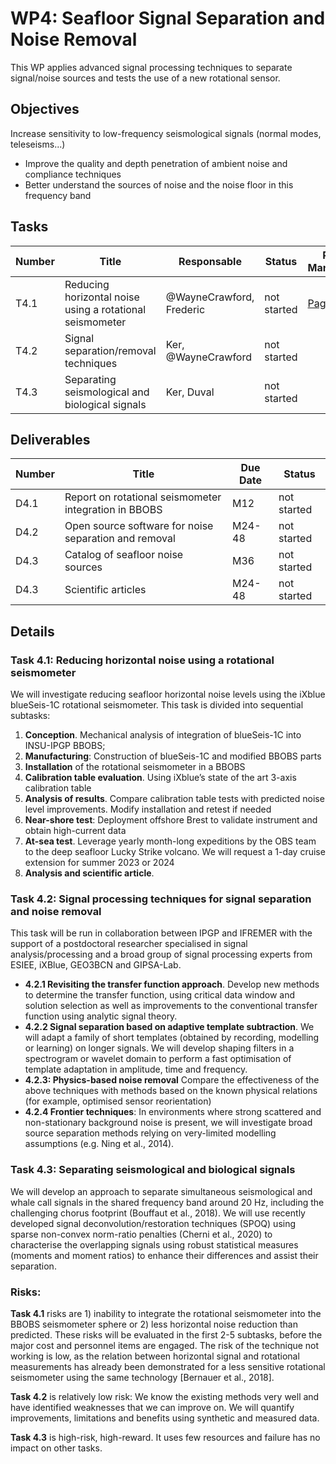 # WP4: Seafloor Signal Separation and Noise Removal

This WP applies advanced signal processing techniques to separate signal/noise sources and tests the use of a new rotational sensor.

## Objectives
Increase sensitivity to low-frequency seismological signals (normal modes, teleseisms...)
- Improve the quality and depth penetration of ambient noise and compliance techniques
- Better understand the sources of noise and the noise floor in this frequency band

## Tasks

| Number | Title | Responsable | Status |  Project Management |
| ------ | ------ | ---------- | ------ | ------------------- |
| T4.1   | Reducing horizontal noise using a rotational seismometer | @WayneCrawford, Frederic | not started | [Page](https://resana.numerique.gouv.fr/public/perimetre/consulter/132782) |
| T4.2 | Signal separation/removal techniques | Ker, @WayneCrawford |  not started | |
| T4.3  | Separating seismological and biological signals | Ker, Duval | not started | |

## Deliverables

| Number | Title | Due Date | Status |
| ------ | ------ | ---------- | ------ |
| D4.1  | Report on rotational seismometer integration in BBOBS | M12 | not started |
| D4.2 | Open source software for noise separation and removal | M24-48 | not started |
| D4.3 | Catalog of seafloor noise sources | M36 | not started |
| D4.3 | Scientific articles | M24-48 | not started |

## Details

### Task 4.1: Reducing horizontal noise using a rotational seismometer
We will investigate reducing seafloor horizontal noise levels using the iXblue blueSeis-1C rotational seismometer. This task is divided into sequential subtasks: 

1. **Conception**. Mechanical analysis of integration of blueSeis-1C into INSU-IPGP BBOBS;
2. **Manufacturing**: Construction of blueSeis-1C and modified BBOBS parts
3. **Installation** of the rotational seismometer in a BBOBS
4. **Calibration table evaluation**. Using iXblue’s state of the art 3-axis calibration table
5. **Analysis of results**. Compare calibration table tests with predicted noise level improvements. Modify installation and retest if needed
6. **Near-shore test**: Deployment offshore Brest to validate instrument and obtain high-current data
7. **At-sea test**. Leverage yearly month-long expeditions by the OBS team to the deep seafloor Lucky Strike volcano.
   We will request a 1-day cruise extension for summer 2023 or 2024
8. **Analysis and scientific article**.

### Task 4.2: Signal processing techniques for signal separation and noise removal
This task will be run in collaboration between IPGP and IFREMER with the support of a postdoctoral researcher specialised in signal analysis/processing and a broad group of signal processing experts from ESIEE, iXBlue, GEO3BCN and GIPSA-Lab.
- **4.2.1 Revisiting the transfer function approach**. Develop new methods to determine the transfer function, using critical data window and solution selection as well as improvements to the conventional transfer function using analytic signal theory.
- **4.2.2 Signal separation based on adaptive template subtraction**. We will adapt a family of short templates (obtained by recording, modelling or learning) on longer signals. We will develop shaping filters in a spectrogram or wavelet domain to perform a fast optimisation of template adaptation in
amplitude, time and frequency.
- **4.2.3: Physics-based noise removal** Compare the effectiveness of the above techniques with
methods based on the known physical relations (for example, optimised sensor reorientation)
- **4.2.4 Frontier techniques**: In environments where strong scattered and non-stationary background
noise is present, we will investigate broad source separation methods relying on very-limited modelling assumptions (e.g. Ning et al., 2014).

### Task 4.3: Separating seismological and biological signals
We will develop an approach to separate simultaneous seismological and whale call signals in the shared frequency band around 20 Hz, including the challenging chorus footprint (Bouffaut et al., 2018). We will use recently developed signal deconvolution/restoration techniques (SPOQ) using sparse non-convex norm-ratio penalties (Cherni et al., 2020) to characterise the overlapping signals using robust statistical measures (moments and moment ratios) to enhance their differences and assist their separation.

### Risks:
**Task 4.1** risks are 1) inability to integrate the rotational seismometer into the BBOBS seismometer sphere or 2) less horizontal noise reduction than predicted. These risks will be evaluated in the first 2-5 subtasks, before the major cost and personnel items are engaged. The risk of the technique not working is low, as the relation between horizontal signal and rotational measurements has already been demonstrated for a less sensitive rotational seismometer using the same technology [Bernauer et al., 2018]. 

**Task 4.2** is relatively low risk: We know the existing methods very well and have identified weaknesses that we can improve on. We will quantify improvements, limitations and benefits using synthetic and measured data. 

**Task 4.3** is high-risk, high-reward. It uses few resources and failure has no impact on other tasks.

